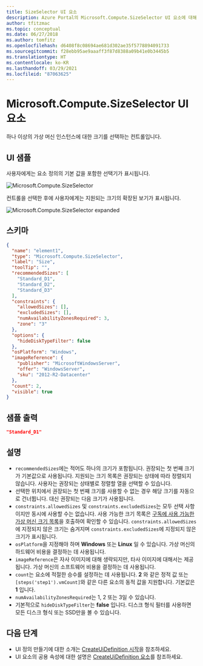```yaml
---
title: SizeSelector UI 요소
description: Azure Portal의 Microsoft.Compute.SizeSelector UI 요소에 대해 설명합니다. 가상 머신의 크기를 선택하는 데 사용합니다.
author: tfitzmac
ms.topic: conceptual
ms.date: 06/27/2018
ms.author: tomfitz
ms.openlocfilehash: d6408f8c08694ae681d302ae35f5778894091733
ms.sourcegitcommit: f28ebb95ae9aaaff3f87d8388a09b41e0b3445b5
ms.translationtype: HT
ms.contentlocale: ko-KR
ms.lasthandoff: 03/29/2021
ms.locfileid: "87063625"
---
```

# <a name="microsoftcomputesizeselector-ui-element"></a>Microsoft.Compute.SizeSelector UI 요소

하나 이상의 가상 머신 인스턴스에 대한 크기를 선택하는 컨트롤입니다.

## <a name="ui-sample"></a>UI 샘플

사용자에게는 요소 정의의 기본 값을 포함한 선택기가 표시됩니다.

![Microsoft.Compute.SizeSelector](./media/managed-application-elements/microsoft-compute-sizeselector.png)

컨트롤을 선택한 후에 사용자에게는 지원되는 크기의 확장된 보기가 표시됩니다.

![Microsoft.Compute.SizeSelector expanded](./media/managed-application-elements/microsoft-compute-sizeselector-expanded.png)

## <a name="schema"></a>스키마

```json
{
  "name": "element1",
  "type": "Microsoft.Compute.SizeSelector",
  "label": "Size",
  "toolTip": "",
  "recommendedSizes": [
    "Standard_D1",
    "Standard_D2",
    "Standard_D3"
  ],
  "constraints": {
    "allowedSizes": [],
    "excludedSizes": [],
    "numAvailabilityZonesRequired": 3,
    "zone": "3"
  },
  "options": {
    "hideDiskTypeFilter": false
  },
  "osPlatform": "Windows",
  "imageReference": {
    "publisher": "MicrosoftWindowsServer",
    "offer": "WindowsServer",
    "sku": "2012-R2-Datacenter"
  },
  "count": 2,
  "visible": true
}
```

## <a name="sample-output"></a>샘플 출력

```json
"Standard_D1"
```

## <a name="remarks"></a>설명

- `recommendedSizes`에는 적어도 하나의 크기가 포함됩니다. 권장되는 첫 번째 크기가 기본값으로 사용됩니다. 지원되는 크기 목록은 권장되는 상태에 따라 정렬되지 않습니다. 사용자는 권장되는 상태별로 정렬할 열을 선택할 수 있습니다.
- 선택한 위치에서 권장되는 첫 번째 크기를 사용할 수 없는 경우 해당 크기를 자동으로 건너뜁니다. 대신 권장되는 다음 크기가 사용됩니다.
- `constraints.allowedSizes` 및 `constraints.excludedSizes`는 모두 선택 사항이지만 동시에 사용할 수는 없습니다. 사용 가능한 크기 목록은 [구독에 사용 가능한 가상 머신 크기 목록](/rest/api/compute/virtualmachines/virtualmachines-list-sizes-region)을 호출하여 확인할 수 있습니다. `constraints.allowedSizes`에 지정되지 않은 크기는 숨겨지며 `constraints.excludedSizes`에 지정되지 않은 크기가 표시됩니다.
- `osPlatform`을 지정해야 하며 **Windows** 또는 **Linux** 일 수 있습니다. 가상 머신의 하드웨어 비용을 결정하는 데 사용됩니다.
- `imageReference`은 자사 이미지에 대해 생략되지만, 타사 이미지에 대해서는 제공됩니다. 가상 머신의 소프트웨어 비용을 결정하는 데 사용됩니다.
- `count`는 요소에 적절한 승수를 설정하는 데 사용됩니다. **2** 와 같은 정적 값 또는 `[steps('step1').vmCount]`와 같은 다른 요소의 동적 값을 지원합니다. 기본값은 **1** 입니다.
- `numAvailabilityZonesRequired`는 1, 2 또는 3일 수 있습니다.
- 기본적으로 `hideDiskTypeFilter`는 **false** 입니다. 디스크 형식 필터를 사용하면 모든 디스크 형식 또는 SSD만을 볼 수 있습니다.

## <a name="next-steps"></a>다음 단계

* UI 정의 만들기에 대한 소개는 [CreateUiDefinition 시작](create-uidefinition-overview.md)을 참조하세요.
* UI 요소의 공용 속성에 대한 설명은 [CreateUiDefinition 요소](create-uidefinition-elements.md)를 참조하세요.
